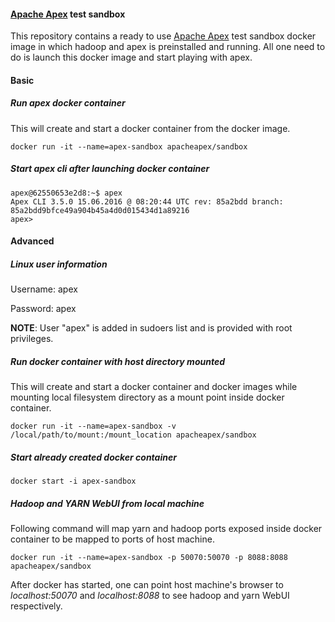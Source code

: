 #### [Apache Apex](http://apex.apache.org/) test sandbox
This repository contains a ready to use [Apache Apex](http://apex.apache.org/) test sandbox docker image in which hadoop and apex is preinstalled and running. All one need to do is launch this docker image and start playing with apex.
#### Basic
##### Run apex docker container
This will create and start a docker container from the docker image.
```
docker run -it --name=apex-sandbox apacheapex/sandbox
```
##### Start apex cli after launching docker container
```
apex@62550653e2d8:~$ apex
Apex CLI 3.5.0 15.06.2016 @ 08:20:44 UTC rev: 85a2bdd branch: 85a2bdd9bfce49a904b45a4d0d015434d1a89216
apex>
```
#### Advanced
##### Linux user information
Username: apex

Password: apex

**NOTE**: User "apex" is added in sudoers list and is provided with root privileges.

##### Run docker container with host directory mounted
This will create and start a docker container and docker images while mounting local filesystem directory as a mount point inside docker container.
```
docker run -it --name=apex-sandbox -v /local/path/to/mount:/mount_location apacheapex/sandbox
```
##### Start already created docker container
```
docker start -i apex-sandbox
```
##### Hadoop and YARN WebUI from local machine
Following command will map yarn and hadoop ports exposed inside docker container to be mapped to ports of host machine.
```
docker run -it --name=apex-sandbox -p 50070:50070 -p 8088:8088 apacheapex/sandbox
```
After docker has started, one can point host machine's browser to *localhost:50070* and *localhost:8088* to see hadoop and yarn WebUI respectively.
